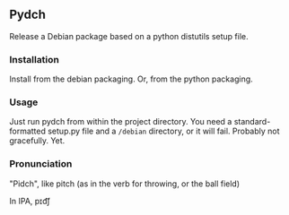 ## Pydch

Release a Debian package based on a python distutils setup file.

### Installation

Install from the debian packaging. Or, from the python packaging.

### Usage

Just run pydch from within the project directory. You need a standard-formatted
setup.py file and a `/debian` directory, or it will fail. Probably not
gracefully. Yet.

### Pronunciation

"Pidch", like pitch (as in the verb for throwing, or the ball field)

In IPA, pɪd͡ʃ
